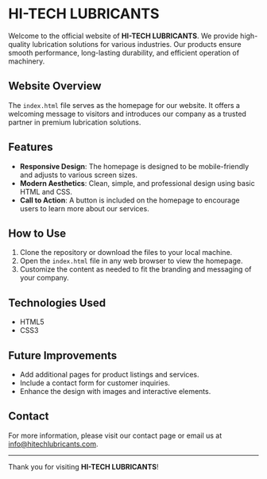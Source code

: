 # HI-TECH LUBRICANTS

Welcome to the official website of **HI-TECH LUBRICANTS**. We provide high-quality lubrication solutions for various industries. Our products ensure smooth performance, long-lasting durability, and efficient operation of machinery.

## Website Overview

The `index.html` file serves as the homepage for our website. It offers a welcoming message to visitors and introduces our company as a trusted partner in premium lubrication solutions.

## Features

- **Responsive Design**: The homepage is designed to be mobile-friendly and adjusts to various screen sizes.
- **Modern Aesthetics**: Clean, simple, and professional design using basic HTML and CSS.
- **Call to Action**: A button is included on the homepage to encourage users to learn more about our services.

## How to Use

1. Clone the repository or download the files to your local machine.
2. Open the `index.html` file in any web browser to view the homepage.
3. Customize the content as needed to fit the branding and messaging of your company.

## Technologies Used

- HTML5
- CSS3

## Future Improvements

- Add additional pages for product listings and services.
- Include a contact form for customer inquiries.
- Enhance the design with images and interactive elements.

## Contact

For more information, please visit our contact page or email us at info@hitechlubricants.com.

---

Thank you for visiting **HI-TECH LUBRICANTS**!
